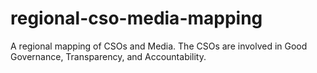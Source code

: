 # regional-cso-media-mapping
A regional mapping of CSOs and Media. The CSOs are involved in Good Governance, Transparency, and Accountability.
